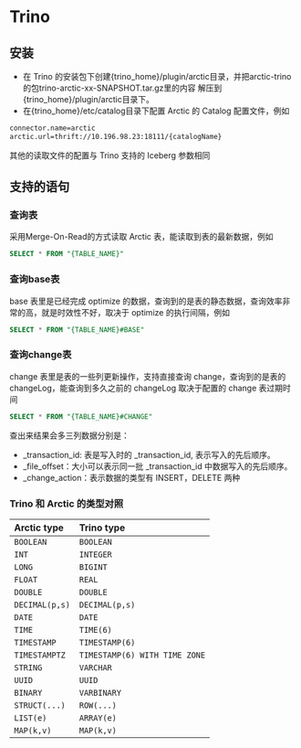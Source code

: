# Trino

## 安装

- 在 Trino 的安装包下创建{trino_home}/plugin/arctic目录，并把arctic-trino的包trino-arctic-xx-SNAPSHOT.tar.gz里的内容
  解压到{trino_home}/plugin/arctic目录下。
- 在{trino_home}/etc/catalog目录下配置 Arctic 的 Catalog 配置文件，例如

```tex
connector.name=arctic
arctic.url=thrift://10.196.98.23:18111/{catalogName}
```

其他的读取文件的配置与 Trino 支持的 Iceberg 参数相同



## 支持的语句

### 查询表

采用Merge-On-Read的方式读取 Arctic 表，能读取到表的最新数据，例如

```sql
SELECT * FROM "{TABLE_NAME}"
```



### 查询base表

base 表里是已经完成 optimize 的数据，查询到的是表的静态数据，查询效率非常的高，就是时效性不好，取决于 optimize 的执行间隔，例如

```sql
SELECT * FROM "{TABLE_NAME}#BASE"
```



### 查询change表

change 表里是表的一些列更新操作，支持直接查询 change，查询到的是表的 changeLog，能查询到多久之前的 changeLog 取决于配置的 change 表过期时间

```sql
SELECT * FROM "{TABLE_NAME}#CHANGE"
```

查出来结果会多三列数据分别是：

- _transaction_id: 表是写入时的 _transaction_id, 表示写入的先后顺序。
- _file_offset：大小可以表示同一批 _transaction_id 中数据写入的先后顺序。
- _change_action：表示数据的类型有 INSERT，DELETE 两种

### Trino 和 Arctic 的类型对照

| Arctic type   | Trino type                    |
| :------------- | :---------------------------- |
| `BOOLEAN`      | `BOOLEAN`                     |
| `INT`          | `INTEGER`                     |
| `LONG`         | `BIGINT`                      |
| `FLOAT`        | `REAL`                        |
| `DOUBLE`       | `DOUBLE`                      |
| `DECIMAL(p,s)` | `DECIMAL(p,s)`                |
| `DATE`         | `DATE`                        |
| `TIME`         | `TIME(6)`                     |
| `TIMESTAMP`    | `TIMESTAMP(6)`                |
| `TIMESTAMPTZ`  | `TIMESTAMP(6) WITH TIME ZONE` |
| `STRING`       | `VARCHAR`                     |
| `UUID`         | `UUID`                        |
| `BINARY`       | `VARBINARY`                   |
| `STRUCT(...)`  | `ROW(...)`                    |
| `LIST(e)`      | `ARRAY(e)`                    |
| `MAP(k,v)`     | `MAP(k,v)`                    |


